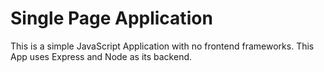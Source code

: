 # Single Page Application 

This is a simple JavaScript Application with no frontend frameworks. 
This App uses Express and Node as its backend.  